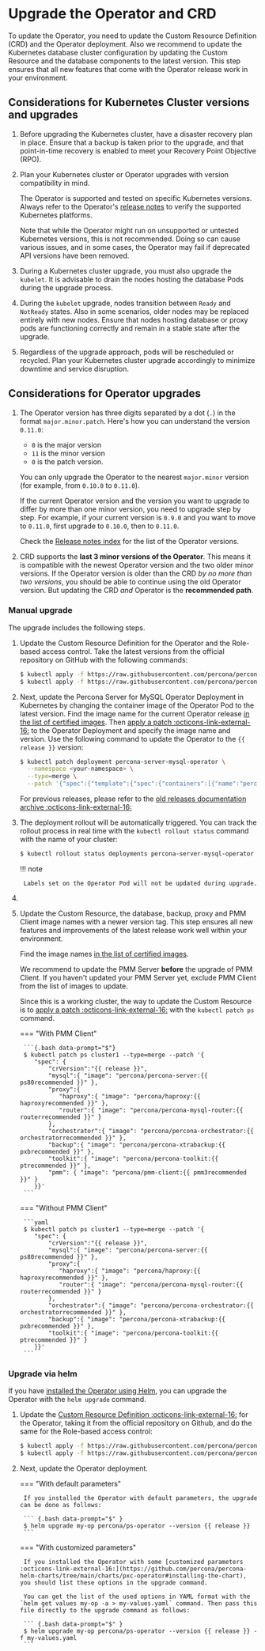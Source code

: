 # Upgrade the Operator and CRD

To update the Operator, you need to update the Custom Resource Definition (CRD) and the Operator deployment. Also we recommend to update the Kubernetes database cluster configuration by updating the Custom Resource and the database components to the latest version. This step ensures that all new features that come with the Operator release work in your environment.

## Considerations for Kubernetes Cluster versions and upgrades

1. Before upgrading the Kubernetes cluster, have a disaster recovery plan in place. Ensure that a backup is taken prior to the upgrade, and that point-in-time recovery is enabled to meet your Recovery Point Objective (RPO).

2. Plan your Kubernetes cluster or Operator upgrades with version compatibility in mind.

    The Operator is supported and tested on specific Kubernetes versions. Always refer to the Operator's [release notes](ReleaseNotes/index.md) to verify the supported Kubernetes platforms.

    Note that while the Operator might run on unsupported or untested Kubernetes versions, this is not recommended. Doing so can cause various issues, and in some cases, the Operator may fail if deprecated API versions have been removed.

3. During a Kubernetes cluster upgrade, you must also upgrade the `kubelet`. It is advisable to drain the nodes hosting the database Pods during the upgrade process.

4. During the `kubelet` upgrade, nodes transition between `Ready` and `NotReady` states. Also in some scenarios, older nodes may be replaced entirely with new nodes. Ensure that nodes hosting database or proxy pods are functioning correctly and remain in a stable state after the upgrade.

5. Regardless of the upgrade approach, pods will be rescheduled or recycled. Plan your Kubernetes cluster upgrade accordingly to minimize downtime and service disruption.

## Considerations for Operator upgrades

1. The Operator version has three digits separated by a dot (`.`) in the format `major.minor.patch`. Here's how you can understand the version `0.11.0`:

    * `0` is the major version 
    * `11` is the minor version
    * `0` is the patch version.

    You can only upgrade the Operator to the nearest `major.minor` version (for example, from `0.10.0` to `0.11.0`).

    If the current Operator version and the version you want to upgrade to differ by more than one minor version, you need to upgrade step by step. For example, if your current version is `0.9.0` and you want to move to `0.11.0`, first upgrade to `0.10.0`, then to `0.11.0`.

    Check the [Release notes index](ReleaseNotes/index.md) for the list of the Operator versions.

2. CRD supports the **last 3 minor versions of the Operator**. This means it is
compatible with the newest Operator version and the two older minor versions.
If the Operator version is older than the CRD *by no more than two versions*, you
should be able to continue using the old Operator version.
But updating the CRD *and* Operator is the **recommended path**.

### Manual upgrade

The upgrade includes the following steps.

1. Update the Custom Resource Definition for the Operator and the Role-based access control. Take the latest versions from the official repository on GitHub with the following commands:

    ``` {.bash data-prompt="$" }
    $ kubectl apply -f https://raw.githubusercontent.com/percona/percona-server-mysql-operator/v{{ release }}/deploy/crd.yaml
    $ kubectl apply -f https://raw.githubusercontent.com/percona/percona-server-mysql-operator/v{{ release }}/deploy/rbac.yaml
    ```

2. Next, update the Percona Server for MySQL Operator Deployment in Kubernetes by changing the container image of the Operator Pod to the latest version. Find the image name for the current Operator release [in the list of certified images](images.md). Then [apply a patch :octicons-link-external-16:](https://kubernetes.io/docs/tasks/run-application/update-api-object-kubectl-patch/) to the Operator Deployment and specify the image name and version. Use the following command to update the Operator to the `{{ release }}` version:

    ``` {.bash data-prompt="$" }
    $ kubectl patch deployment percona-server-mysql-operator \
      --namespace <your-namespace> \
      --type=merge \
      --patch '{"spec":{"template":{"spec":{"containers":[{"name":"percona-server-mysql-operator","image":"percona/percona-server-mysql-operator:{{release}}"}]}}}}'
    ```
   
    For previous releases, please refer to the [old releases documentation archive :octicons-link-external-16:](https://docs.percona.com/legacy-documentation/)

3. The deployment rollout will be automatically triggered.
    You can track the rollout process in real time with the
    `kubectl rollout status` command with the name of your cluster:

    ``` {.bash data-prompt="$" }
    $ kubectl rollout status deployments percona-server-mysql-operator
    ```

    !!! note

        Labels set on the Operator Pod will not be updated during upgrade.

4. ```


5. Update the Custom Resource, the database, backup, proxy and PMM Client image names with a newer version tag. This step ensures all new features and improvements of the latest release work well within your environment.

    Find the image names [in the list of certified images](images.md).

    We recommend to update the PMM Server **before** the upgrade of PMM Client. If you haven't updated your PMM Server yet, exclude PMM Client from the list of images to update.

    Since this is a working cluster, the way to update the Custom Resource is to [apply a patch  :octicons-link-external-16:](https://kubernetes.io/docs/tasks/run-application/update-api-object-kubectl-patch/) with the `kubectl patch ps` command.

    === "With PMM Client"

        ```{.bash data-prompt="$"}
        $ kubectl patch ps cluster1 --type=merge --patch '{
           "spec": {
               "crVersion":"{{ release }}",
               "mysql":{ "image": "percona/percona-server:{{ ps80recommended }}" },
               "proxy":{
                  "haproxy":{ "image": "percona/haproxy:{{ haproxyrecommended }}" },
                  "router":{ "image": "percona/percona-mysql-router:{{ routerrecommended }}" }
               },
               "orchestrator":{ "image": "percona/percona-orchestrator:{{ orchestratorrecommended }}" },
               "backup":{ "image": "percona/percona-xtrabackup:{{ pxbrecommended }}" },
               "toolkit":{ "image": "percona/percona-toolkit:{{ ptrecommended }}" },
               "pmm": { "image": "percona/pmm-client:{{ pmm3recommended }}" }
           }}'
        ```

    === "Without PMM Client"

        ```yaml
        $ kubectl patch ps cluster1 --type=merge --patch '{
           "spec": {
               "crVersion":"{{ release }}",
               "mysql":{ "image": "percona/percona-server:{{ ps80recommended }}" },
               "proxy":{
                  "haproxy":{ "image": "percona/haproxy:{{ haproxyrecommended }}" },
                  "router":{ "image": "percona/percona-mysql-router:{{ routerrecommended }}" }
               },
               "orchestrator":{ "image": "percona/percona-orchestrator:{{ orchestratorrecommended }}" },
               "backup":{ "image": "percona/percona-xtrabackup:{{ pxbrecommended }}" },
               "toolkit":{ "image": "percona/percona-toolkit:{{ ptrecommended }}" }
           }}'
        ```

### Upgrade via helm

If you have [installed the Operator using Helm](helm.md), you can upgrade the
Operator with the `helm upgrade` command.

1. Update the [Custom Resource Definition  :octicons-link-external-16:](https://kubernetes.io/docs/concepts/extend-kubernetes/api-extension/custom-resources/)
    for the Operator, taking it from the official repository on Github, and do
    the same for the Role-based access control:

    ``` {.bash data-prompt="$" }
    $ kubectl apply -f https://raw.githubusercontent.com/percona/percona-server-mysql-operator/v{{ release }}/deploy/crd.yaml
    $ kubectl apply -f https://raw.githubusercontent.com/percona/percona-server-mysql-operator/v{{ release }}/deploy/rbac.yaml
    ```

2. Next, update the Operator deployment. 

   === "With default parameters"

        If you installed the Operator with default parameters, the upgrade can be done as follows: 
        
        ``` {.bash data-prompt="$" }
        $ helm upgrade my-op percona/ps-operator --version {{ release }}
        ```

    === "With customized parameters"

        If you installed the Operator with some [customized parameters :octicons-link-external-16:](https://github.com/percona/percona-helm-charts/tree/main/charts/pxc-operator#installing-the-chart), you should list these options in the upgrade command.

        You can get the list of the used options in YAML format with the `helm get values my-op -a > my-values.yaml` command. Then pass this file directly to the upgrade command as follows:

        ``` {.bash data-prompt="$" }
        $ helm upgrade my-op percona/ps-operator --version {{ release }} -f my-values.yaml
        ```

